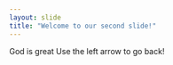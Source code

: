 ```yaml
---
layout: slide
title: "Welcome to our second slide!"
---
```

God is great
Use the left arrow to go back!
